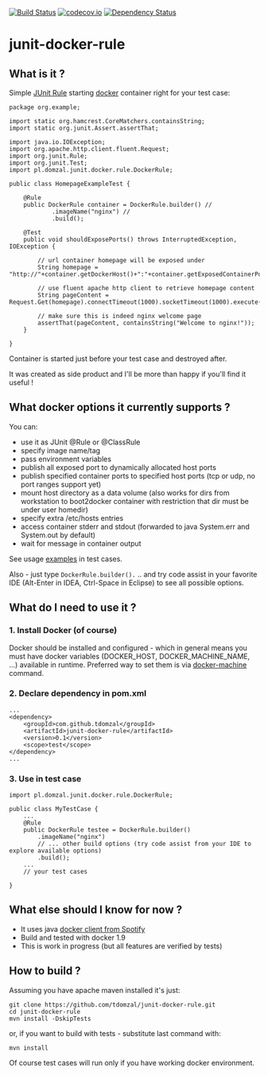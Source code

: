 [![Build Status](https://travis-ci.org/tdomzal/junit-docker-rule.svg?branch=master)](https://travis-ci.org/tdomzal/junit-docker-rule)
[![codecov.io](https://codecov.io/github/tdomzal/junit-docker-rule/coverage.svg?branch=master)](https://codecov.io/github/tdomzal/junit-docker-rule?branch=master)
[![Dependency Status](https://www.versioneye.com/user/projects/56b649da0a0ff5002c86035a/badge.svg?style=flat)](https://www.versioneye.com/user/projects/56b649da0a0ff5002c86035a)
# junit-docker-rule #

## What is it ? ##

Simple [JUnit Rule](https://github.com/junit-team/junit/wiki/Rules) starting [docker](https://www.docker.com/) container right for your test case:

    package org.example;

    import static org.hamcrest.CoreMatchers.containsString;
    import static org.junit.Assert.assertThat;

    import java.io.IOException;
    import org.apache.http.client.fluent.Request;
    import org.junit.Rule;
    import org.junit.Test;
    import pl.domzal.junit.docker.rule.DockerRule;

    public class HomepageExampleTest {

        @Rule
        public DockerRule container = DockerRule.builder() //
                .imageName("nginx") //
                .build();

        @Test
        public void shouldExposePorts() throws InterruptedException, IOException {

            // url container homepage will be exposed under
            String homepage = "http://"+container.getDockerHost()+":"+container.getExposedContainerPort("80")+"/";

            // use fluent apache http client to retrieve homepage content
            String pageContent = Request.Get(homepage).connectTimeout(1000).socketTimeout(1000).execute().returnContent().asString();

            // make sure this is indeed nginx welcome page
            assertThat(pageContent, containsString("Welcome to nginx!"));
        }

    }

Container is started just before your test case and destroyed after.

It was created as side product and I'll be more than happy if you'll find it useful ! 

## What docker options it currently supports ? ##

You can:

- use it as JUnit @Rule or @ClassRule
- specify image name/tag
- pass environment variables
- publish all exposed port to dynamically allocated host ports
- publish specified container ports to specified host ports (tcp or udp, no port ranges support yet)
- mount host directory as a data volume (also works for dirs from workstation to boot2docker container with restriction that dir must be under user homedir)
- specify extra /etc/hosts entries
- access container stderr and stdout (forwarded to java System.err and System.out by default)
- wait for message in container output 

See usage [examples](src/test/java/pl/domzal/junit/docker/rule/examples/) in test cases.

Also - just type `DockerRule.builder().` .. and try code assist in your favorite IDE (Alt-Enter in IDEA, Ctrl-Space in Eclipse) to see all possible options. 

## What do I need to use it ? ##

### 1. Install Docker (of course) ###

Docker should be installed and configured - which in general means you must have docker variables (DOCKER\_HOST, DOCKER\_MACHINE\_NAME, ...) available in runtime. Preferred way to set them is via [docker-machine](https://docs.docker.com/machine/) command.

### 2. Declare dependency in pom.xml ###

    ...
    <dependency>
        <groupId>com.github.tdomzal</groupId>
        <artifactId>junit-docker-rule</artifactId>
        <version>0.1</version>
        <scope>test</scope>
    </dependency>
    ...

### 3. Use in test case ###

    import pl.domzal.junit.docker.rule.DockerRule;

    public class MyTestCase {
        ...
        @Rule
        public DockerRule testee = DockerRule.builder()
            .imageName("nginx")
            // ... other build options (try code assist from your IDE to explore available options)
            .build();
        ...
        // your test cases
    
    }
    

## What else should I know for now ? ##

- It uses java [docker client from Spotify](https://github.com/spotify/docker-client)
- Build and tested with docker 1.9
- This is work in progress (but all features are verified by tests)

## How to build ? ##

Assuming you have apache maven installed it's just:

    git clone https://github.com/tdomzal/junit-docker-rule.git
    cd junit-docker-rule
    mvn install -DskipTests

or, if you want to build with tests - substitute last command with:

    mvn install

Of course test cases will run only if you have working docker environment.